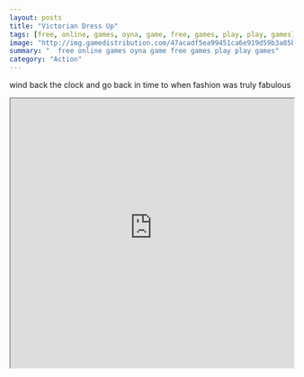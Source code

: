 ```yaml
---
layout: posts
title: "Victorian Dress Up"
tags: [free, online, games, oyna, game, free, games, play, play, games]
image: "http://img.gamedistribution.com/47acadf5ea99451ca6e919d59b3a85ba.jpg"
summary: "  free online games oyna game free games play play games"
category: "Action"
---
```


wind back the clock and go back in time to when fashion was truly fabulous

<iframe width="100%" height="480px;" src="http://flash.gamedistribution.com?game=47acadf5ea99451ca6e919d59b3a85ba"></iframe>